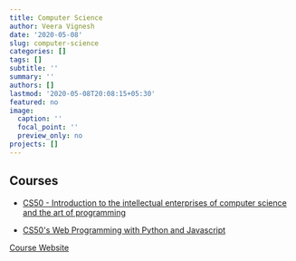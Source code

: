 ```yaml
---
title: Computer Science
author: Veera Vignesh
date: '2020-05-08'
slug: computer-science
categories: []
tags: []
subtitle: ''
summary: ''
authors: []
lastmod: '2020-05-08T20:08:15+05:30'
featured: no
image:
  caption: ''
  focal_point: ''
  preview_only: no
projects: []
---
```


## Courses

- [CS50 - Introduction to the intellectual enterprises of computer science and the art of programming](https://www.youtube.com/playlist?list=PLhQjrBD2T381L3iZyDTxRwOBuUt6m1FnW)

- [CS50's Web Programming with Python and Javascript](https://www.youtube.com/playlist?list=PLhQjrBD2T382hIW-IsOVuXP1uMzEvmcE5)

[Course Website](https://cs50.harvard.edu/web/2018/)
